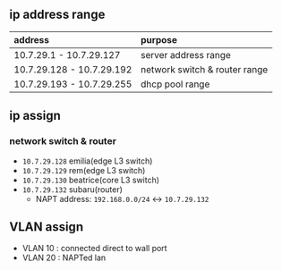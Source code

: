 ## ip address range

| address | purpose |
| :- | :- |
| 10.7.29.1 - 10.7.29.127 | server address range |
| 10.7.29.128 - 10.7.29.192 | network switch & router range |
| 10.7.29.193 - 10.7.29.255 | dhcp pool range |

## ip assign

### network switch & router

- `10.7.29.128`  emilia(edge L3 switch)
- `10.7.29.129`  rem(edge L3 switch)
- `10.7.29.130`  beatrice(core L3 switch)
- `10.7.29.132`  subaru(router)
  - NAPT address: `192.168.0.0/24` <-> `10.7.29.132`

## VLAN assign

- VLAN 10 : connected direct to wall port
- VLAN 20 : NAPTed lan

